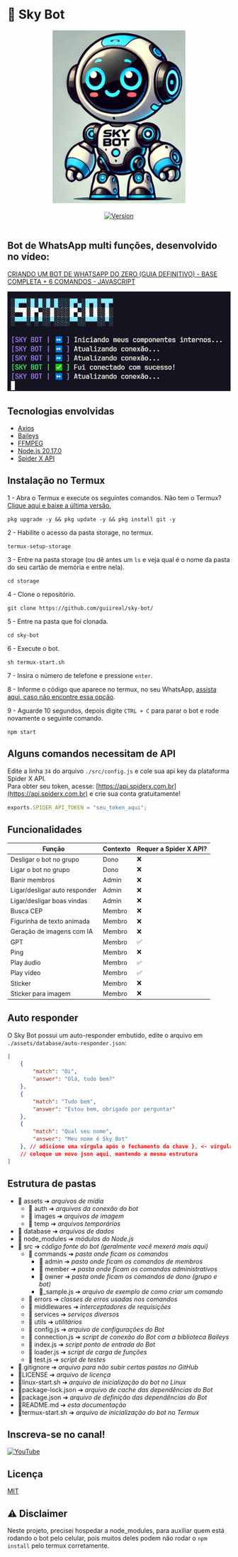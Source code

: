 # 🤖 Sky Bot

<div align="center">
    <img src="./assets/images/sky-bot.png" width="300">
</div>

<br />

<div align="center">
    <a href="https://github.com/Projetos-Crescer/zig-app">
        <img alt="Version" src="https://img.shields.io/badge/Vers%C3%A3o-1.5.0-blue">
    </a>
</div>

<br />

## Bot de WhatsApp multi funções, desenvolvido no vídeo:

[CRIANDO UM BOT DE WHATSAPP DO ZERO (GUIA DEFINITIVO) - BASE COMPLETA + 6 COMANDOS - JAVASCRIPT](https://youtu.be/6zr2NYIYIyc)

![](./assets/images/logger.png)

## Tecnologias envolvidas

- [Axios](https://axios-http.com/ptbr/docs/intro)
- [Baileys](https://github.com/WhiskeySockets/Baileys)
- [FFMPEG](https://ffmpeg.org/)
- [Node.js 20.17.0](https://nodejs.org/en)
- [Spider X API](https://api.spiderx.com.br)

## Instalação no Termux

1 - Abra o Termux e execute os seguintes comandos. Não tem o Termux? [Clique aqui e baixe a última versão.](https://www.mediafire.com/file/082otphidepx7aq/Termux_0.119.1_aldebaran_dev.apk/file)
```
pkg upgrade -y && pkg update -y && pkg install git -y
```

2 - Habilite o acesso da pasta storage, no termux.
```
termux-setup-storage
```

3 - Entre na pasta storage (ou dê antes um `ls` e veja qual é o nome da pasta do seu cartão de memória e entre nela).
```
cd storage
```

4 - Clone o repositório.
```
git clone https://github.com/guiireal/sky-bot/
```

5 - Entre na pasta que foi clonada.
```
cd sky-bot
```

6 - Execute o bot.
```
sh termux-start.sh
```

7 - Insira o número de telefone e pressione `enter`.

8 - Informe o código que aparece no termux, no seu WhatsApp, [assista aqui, caso não encontre essa opção](https://youtu.be/6zr2NYIYIyc?t=5395).

9 - Aguarde 10 segundos, depois digite `CTRL + C` para parar o bot e rode novamente o seguinte comando.
```
npm start
```

## Alguns comandos necessitam de API

Edite a linha `34` do arquivo `./src/config.js` e cole sua api key da plataforma Spider X API.<br/>
Para obter seu token, acesse: [https://api.spiderx.com.br](https://api.spiderx.com.br) e crie sua conta gratuitamente!

```js
exports.SPIDER_API_TOKEN = "seu_token_aqui";
```
## Funcionalidades

| Função | Contexto | Requer a Spider X API?
| ------------ | --- | ---
| Desligar o bot no grupo | Dono | ❌
| Ligar o bot no grupo | Dono | ❌
| Banir membros | Admin | ❌
| Ligar/desligar auto responder | Admin | ❌
| Ligar/desligar boas vindas | Admin | ❌
| Busca CEP | Membro | ❌
| Figurinha de texto animada | Membro | ❌
| Geração de imagens com IA | Membro | ❌
| GPT | Membro | ✅
| Ping | Membro | ❌
| Play áudio | Membro | ✅
| Play vídeo | Membro | ✅
| Sticker | Membro | ❌
| Sticker para imagem | Membro | ❌

## Auto responder

O Sky Bot possui um auto-responder embutido, edite o arquivo em `./assets/database/auto-responder.json`:

```json
[
    {
        "match": "Oi",
        "answer": "Olá, tudo bem?"
    },
    {
        "match": "Tudo bem",
        "answer": "Estou bem, obrigado por perguntar"
    },
    {
        "match": "Qual seu nome",
        "answer": "Meu nome é Sky Bot"
    }, // adicione uma vírgula após o fechamento da chave }, <- vírgula
    // coloque um novo json aqui, mantendo a mesma estrutura
]
```

## Estrutura de pastas

- 📁 assets ➔ _arquivos de mídia_
    - 📁 auth ➔ _arquivos da conexão do bot_
    - 📁 images ➔ _arquivos de imagem_
    - 📁 temp ➔ _arquivos temporários_
- 📁 database ➔ _arquivos de dados_
- 📁 node_modules ➔ _módulos do Node.js_
- 📁 src ➔ _código fonte do bot (geralmente você mexerá mais aqui)_
    - 📁 commands ➔ _pasta onde ficam os comandos_
        - 📁 admin ➔ _pasta onde ficam os comandos de membros_
        - 📁 member ➔ _pasta onde ficam os comandos administrativos_
        - 📁 owner ➔ _pasta onde ficam os comandos de dono (grupo e bot)_
        - 📝\_sample.js ➔ _arquivo de exemplo de como criar um comando_
    - 📁 errors ➔ _classes de erros usadas nos comandos_
    - 📁 middlewares ➔ _interceptadores de requisições_
    - 📁 services ➔ _serviços diversos_
    - 📁 utils ➔ _utilitários_
    - 📝 config.js ➔ _arquivo de configurações do Bot_
    - 📝 connection.js ➔ _script de conexão do Bot com a biblioteca Baileys_
    - 📝 index.js ➔ _script ponto de entrada do Bot_
    - 📝 loader.js ➔ _script de carga de funções_
    - 📝 test.js ➔ _script de testes_
- 📝.gitignore ➔ _arquivo para não subir certas pastas no GitHub_
- 📝LICENSE ➔ _arquivo de licença_
- 📝linux-start.sh ➔ _arquivo de inicialização do bot no Linux_
- 📝package-lock.json ➔ _arquivo de cache das dependências do Bot_
- 📝package.json ➔ _arquivo de definição das dependências do Bot_
- 📝README.md ➔ _esta documentação_
- 📝termux-start.sh ➔ _arquivo de inicialização do bot no Termux_


## Inscreva-se no canal!

<a href="https://www.youtube.com/@devgui_?sub_confirmation=1" target="_blank" rel="noopener noreferrer"><img src="https://img.shields.io/badge/YouTube-FF0000?style=for-the-badge&logo=youtube&logoColor=white" alt="YouTube"></a>

## Licença

[MIT](https://github.com/guiireal/sky-bot/blob/main/LICENSE)

## ⚠ Disclaimer

Neste projeto, precisei hospedar a node_modules, para auxiliar quem está rodando o bot pelo celular, pois muitos deles podem não rodar o `npm install` pelo termux corretamente.

